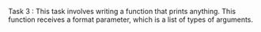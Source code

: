 Task 3 : This task involves writing a function that prints anything. This function receives a format parameter, which is a list of types of arguments.

